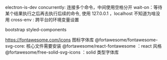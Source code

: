 electron-is-dev
concurrently: 连接多个命令，中间使用空格分开
wait-on：等待某个结果执行之后再去执行后续的命令, 使用 127.0.0.1 ，localhost 不知道为啥没用
cross-env : 跨平台的环境变量设置

bootstrap
styled-components

https://fontawesome.com/icons 图标字体库
@fortawesome/fontawesome-svg-core: 核心文件需要安装
@fortawesome/react-fontawesome ：react 风格
@fortawesome/free-solid-svg-icons ：solid 类型字体库
